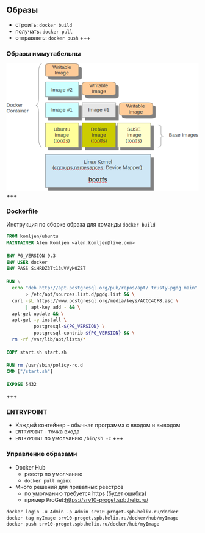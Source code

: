 ## Образы
  - строить: `docker build`
  - получать: `docker pull`
  - отправлять: `docker push`
+++
### Образы иммутабельны
![Images](/assets/image/docker_images.png)
+++
### Dockerfile
Инструкция по сборке образа для команды `docker build`
```Dockerfile
FROM komljen/ubuntu
MAINTAINER Alen Komljen <alen.komljen@live.com>

ENV PG_VERSION 9.3
ENV USER docker
ENV PASS SiHRDZ3Tt13uVVyH0ZST

RUN \
  echo "deb http://apt.postgresql.org/pub/repos/apt/ trusty-pgdg main" \
       > /etc/apt/sources.list.d/pgdg.list && \
  curl -sL https://www.postgresql.org/media/keys/ACCC4CF8.asc \
       | apt-key add - && \
  apt-get update && \
  apt-get -y install \
          postgresql-${PG_VERSION} \
          postgresql-contrib-${PG_VERSION} && \
  rm -rf /var/lib/apt/lists/*

COPY start.sh start.sh

RUN rm /usr/sbin/policy-rc.d
CMD ["/start.sh"]

EXPOSE 5432
```
+++
### ENTRYPOINT
* Каждый контейнер - обычная программа с вводом и выводом
* `ENTRYPOINT` - точка входа
* `ENTRYPOINT` по умолчанию `/bin/sh -c`
+++
### Управление образами
- Docker Hub<!-- .element: class="fragment" -->
  - реестр по умолчанию<!-- .element: class="fragment" -->
  - `docker pull nginx`<!-- .element: class="fragment" -->
- Много решений для приватных реестров<!-- .element: class="fragment" -->
  - по умолчанию требуется https (будет ошибка)<!-- .element: class="fragment" -->
  - пример ProGet:<!-- .element: class="fragment" -->https://srv10-proget.spb.helix.ru/<!-- .element: class="fragment" -->
```shell
docker login -u Admin -p Admin srv10-proget.spb.helix.ru/docker
docker tag myImage srv10-proget.spb.helix.ru/docker/hub/myImage
docker push srv10-proget.spb.helix.ru/docker/hub/myImage
```

